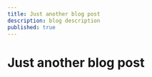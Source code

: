 ```yaml
---
title: Just another blog post
description: blog description
published: true
---
```


# Just another blog post
